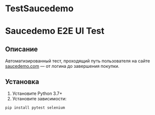 # TestSaucedemo

# Saucedemo E2E UI Test

## Описание
Автоматизированный тест, проходящий путь пользователя на сайте [saucedemo.com](https://www.saucedemo.com) — от логина до завершения покупки.

## Установка

1. Установите Python 3.7+
2. Установите зависимости:
```bash
pip install pytest selenium
